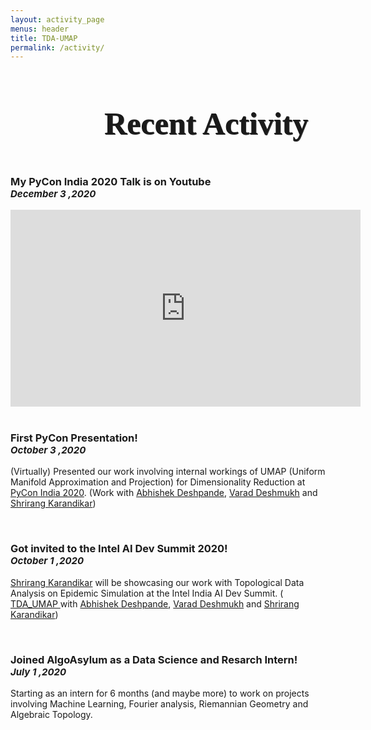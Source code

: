 ```yaml
---
layout: activity_page
menus: header
title: TDA-UMAP
permalink: /activity/
---
```


<div class="col-lg-12">
    <h1 style="text-align: left; padding-left: 150px;padding-bottom:20px;font-size:50px;text-shadow: 1px 1px 0 #333;font-family: Oswald;">
        Recent Activity
    </h1>
</div>
<div class="col-lg-8 offset-md-2">
    <h3>My PyCon India 2020 Talk is on Youtube <br> 
        <i style="font-size: 15px; text-align: right;">December 3 ,2020</i> 
    </h3>
    <iframe width="560" height="315" src="https://www.youtube.com/embed/OpZqfGXVB5U" frameborder="0" allow="accelerometer; autoplay; clipboard-write; encrypted-media; gyroscope; picture-in-picture" allowfullscreen=""></iframe>
    <br>
    <br>
    <h3>First PyCon Presentation! <br> 
       <i style="font-size: 15px; text-align: right;">October 3 ,2020</i> 
    </h3>
    <p>(Virtually) Presented our work involving internal workings of UMAP (Uniform Manifold Approximation and Projection) 
        for Dimensionality Reduction at 
        <a href="https://in.pycon.org/cfp/2020/proposals/understanding-umap-the-internal-workings-of-a-state-of-the-art-clustering-algorithm~e1w1m/">PyCon India 2020</a>. 
        (Work with 
        <a href=""> Abhishek Deshpande</a>,
        <a href=""> Varad Deshmukh</a> and
        <a href=""> Shrirang Karandikar</a>)</p>
    <br>
    <h3> Got invited to the Intel AI Dev Summit 2020!<br> 
       <i style="font-size: 15px; text-align: right;">October 1 ,2020</i> 
    </h3>
    <p><a href="">Shrirang Karandikar</a>
        will be showcasing our work with Topological Data Analysis on Epidemic Simulation at the Intel India AI Dev Summit. ( 
        <a href="">TDA_UMAP </a>with 
        <a href=""> Abhishek Deshpande</a>,
        <a href=""> Varad Deshmukh</a> and
        <a href=""> Shrirang Karandikar</a>)</p>
    <br>
    <h3> Joined AlgoAsylum as a Data Science and Resarch Intern!<br> 
       <i style="font-size: 15px; text-align: right;">July 1 ,2020</i> 
    </h3>
    <p>Starting as an intern for 6 months (and maybe more) to work on projects involving Machine Learning, Fourier analysis, Riemannian Geometry and Algebraic Topology.</p>
    <br>
    </div>